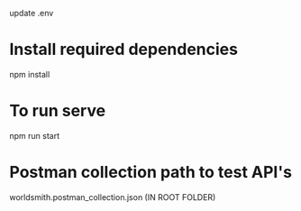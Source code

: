 update .env

# Install required dependencies 
npm install

# To run serve
npm run start 


# Postman collection path to test API's
worldsmith.postman_collection.json (IN ROOT FOLDER)